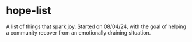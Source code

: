 # hope-list
A list of things that spark joy. Started on 08/04/24, with the goal of helping a community recover from an emotionally draining situation.
